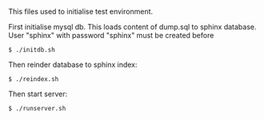 This files used to initialise test environment.

First initialise mysql db. This loads content of dump.sql to sphinx database. 
User "sphinx" with password "sphinx" must be created before
```
$ ./initdb.sh
```

Then reinder database to sphinx index:
```
$ ./reindex.sh
```

Then start server:
```
$ ./runserver.sh
```
